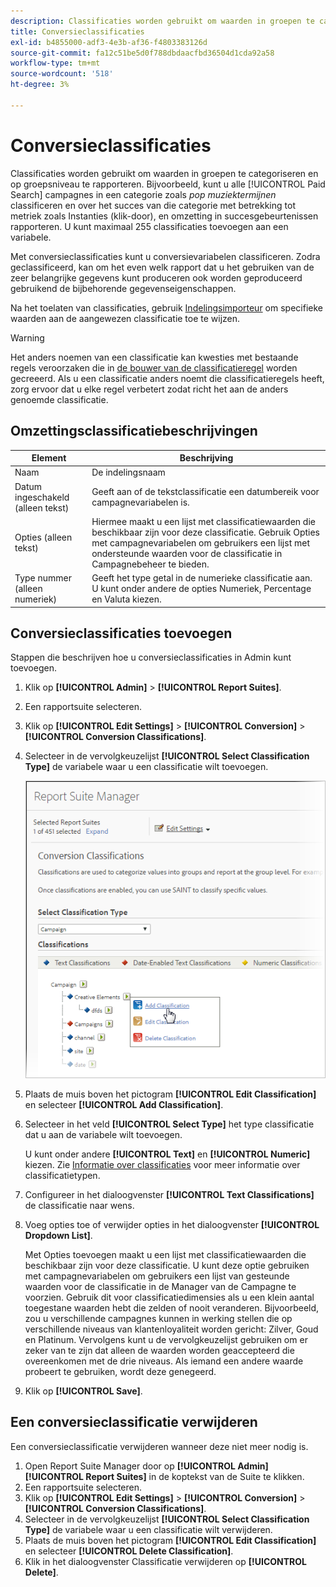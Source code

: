 ```yaml
---
description: Classificaties worden gebruikt om waarden in groepen te categoriseren en op groepsniveau te rapporteren. U kunt bijvoorbeeld alle campagnes voor betaalde zoekopdrachten classificeren in een categorie zoals pop-muziektermen en rapporteren over het succes van die categorie ten opzichte van metriek zoals Instanties (doorklikken) en conversie naar succesgebeurtenissen.
title: Conversieclassificaties
exl-id: b4855000-adf3-4e3b-af36-f4803383126d
source-git-commit: fa12c51be5d0f788dbdaacfbd36504d1cda92a58
workflow-type: tm+mt
source-wordcount: '518'
ht-degree: 3%

---
```


# Conversieclassificaties

Classificaties worden gebruikt om waarden in groepen te categoriseren en op groepsniveau te rapporteren. Bijvoorbeeld, kunt u alle [!UICONTROL Paid Search] campagnes in een categorie zoals *pop muziektermijnen* classificeren en over het succes van die categorie met betrekking tot metriek zoals Instanties (klik-door), en omzetting in succesgebeurtenissen rapporteren. U kunt maximaal 255 classificaties toevoegen aan een variabele.

Met conversieclassificaties kunt u conversievariabelen classificeren. Zodra geclassificeerd, kan om het even welk rapport dat u het gebruiken van de zeer belangrijke gegevens kunt produceren ook worden geproduceerd gebruikend de bijbehorende gegevenseigenschappen.

Na het toelaten van classificaties, gebruik [Indelingsimporteur](/help/components/classifications/importer/c-working-with-saint.md) om specifieke waarden aan de aangewezen classificatie toe te wijzen.

>[!WARNING]
>
>Het anders noemen van een classificatie kan kwesties met bestaande regels veroorzaken die in [de bouwer van de classificatieregel](/help/components/classifications/crb/classification-rule-builder.md) worden gecreeerd. Als u een classificatie anders noemt die classificatieregels heeft, zorg ervoor dat u elke regel verbetert zodat richt het aan de anders genoemde classificatie.

## Omzettingsclassificatiebeschrijvingen

| Element | Beschrijving |
| --- | --- |
| Naam | De indelingsnaam |
| Datum ingeschakeld (alleen tekst) | Geeft aan of de tekstclassificatie een datumbereik voor campagnevariabelen is. |
| Opties (alleen tekst) | Hiermee maakt u een lijst met classificatiewaarden die beschikbaar zijn voor deze classificatie. Gebruik Opties met campagnevariabelen om gebruikers een lijst met ondersteunde waarden voor de classificatie in Campagnebeheer te bieden. |
| Type nummer (alleen numeriek) | Geeft het type getal in de numerieke classificatie aan. U kunt onder andere de opties Numeriek, Percentage en Valuta kiezen. |

## Conversieclassificaties toevoegen

Stappen die beschrijven hoe u conversieclassificaties in Admin kunt toevoegen.

1. Klik op **[!UICONTROL Admin]** > **[!UICONTROL Report Suites]**.
1. Een rapportsuite selecteren.
1. Klik op **[!UICONTROL Edit Settings]** > **[!UICONTROL Conversion]** > **[!UICONTROL Conversion Classifications]**.
1. Selecteer in de vervolgkeuzelijst **[!UICONTROL Select Classification Type]** de variabele waar u een classificatie wilt toevoegen.

   ![Stapinfo](../assets/sub_class_create.png)

1. Plaats de muis boven het pictogram **[!UICONTROL Edit Classification]** en selecteer **[!UICONTROL Add Classification]**.
1. Selecteer in het veld **[!UICONTROL Select Type]** het type classificatie dat u aan de variabele wilt toevoegen.

   U kunt onder andere **[!UICONTROL Text]** en **[!UICONTROL Numeric]** kiezen. Zie [Informatie over classificaties](/help/components/classifications/c-classifications.md) voor meer informatie over classificatietypen.
1. Configureer in het dialoogvenster **[!UICONTROL Text Classifications]** de classificatie naar wens.

1. Voeg opties toe of verwijder opties in het dialoogvenster **[!UICONTROL Dropdown List]**.

   Met Opties toevoegen maakt u een lijst met classificatiewaarden die beschikbaar zijn voor deze classificatie. U kunt deze optie gebruiken met campagnevariabelen om gebruikers een lijst van gesteunde waarden voor de classificatie in de Manager van de Campagne te voorzien. Gebruik dit voor classificatiedimensies als u een klein aantal toegestane waarden hebt die zelden of nooit veranderen. Bijvoorbeeld, zou u verschillende campagnes kunnen in werking stellen die op verschillende niveaus van klantenloyaliteit worden gericht: Zilver, Goud en Platinum. Vervolgens kunt u de vervolgkeuzelijst gebruiken om er zeker van te zijn dat alleen de waarden worden geaccepteerd die overeenkomen met de drie niveaus. Als iemand een andere waarde probeert te gebruiken, wordt deze genegeerd.

1. Klik op **[!UICONTROL Save]**.

## Een conversieclassificatie verwijderen

Een conversieclassificatie verwijderen wanneer deze niet meer nodig is.

1. Open Report Suite Manager door op **[!UICONTROL Admin]** **[!UICONTROL Report Suites]** in de koptekst van de Suite te klikken.
1. Een rapportsuite selecteren.
1. Klik op **[!UICONTROL Edit Settings]** > **[!UICONTROL Conversion]** > **[!UICONTROL Conversion Classifications]**.
1. Selecteer in de vervolgkeuzelijst **[!UICONTROL Select Classification Type]** de variabele waar u een classificatie wilt verwijderen.
1. Plaats de muis boven het pictogram **[!UICONTROL Edit Classification]** en selecteer **[!UICONTROL Delete Classification]**.
1. Klik in het dialoogvenster Classificatie verwijderen op **[!UICONTROL Delete]**.
